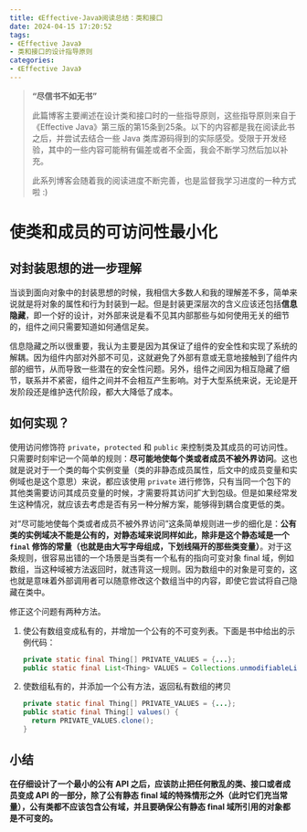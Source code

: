 ```yaml
---
title: 《Effective-Java》阅读总结：类和接口
date: 2024-04-15 17:20:52
tags:
- 《Effective Java》
- 类和接口的设计指导原则
categories:
- 《Effective Java》
---
```


> **“尽信书不如无书”**
>
> 此篇博客主要阐述在设计类和接口时的一些指导原则，这些指导原则来自于《Effective Java》第三版的第15条到25条。以下的内容都是我在阅读此书之后，并尝试去结合一些 Java 类库源码得到的实际感受。受限于开发经验，其中的一些内容可能稍有偏差或者不全面，我会不断学习然后加以补充。
>
> 此系列博客会随着我的阅读进度不断完善，也是监督我学习进度的一种方式啦 :)

# 使类和成员的可访问性最小化

## 对封装思想的进一步理解

当谈到面向对象中的封装思想的时候，我相信大多数人和我的理解差不多，简单来说就是将对象的属性和行为封装到一起。但是封装更深层次的含义应该还包括**信息隐藏**，即一个好的设计，对外部来说是看不见其内部那些与如何使用无关的细节的，组件之间只需要知道如何通信足矣。

信息隐藏之所以很重要，我认为主要是因为其保证了组件的安全性和实现了系统的解耦。因为组件内部对外部不可见，这就避免了外部有意或无意地接触到了组件内部的细节，从而导致一些潜在的安全性问题。另外，组件之间因为相互隐藏了细节，联系并不紧密，组件之间并不会相互产生影响。对于大型系统来说，无论是开发阶段还是维护迭代阶段，都大大降低了成本。

## 如何实现？

使用访问修饰符 `private`，`protected` 和 `public` 来控制类及其成员的可访问性。只需要时刻牢记一个简单的规则：**尽可能地使每个类或者成员不被外界访问**。这也就是说对于一个类的每个实例变量（类的非静态成员属性，后文中的成员变量和实例域也是这个意思）来说，都应该使用 `private` 进行修饰，只有当同一个包下的其他类需要访问其成员变量的时候，才需要将其访问扩大到包级。但是如果经常发生这种情况，就应该去考虑是否有另一种分解方案，能够得到耦合度更低的类。

对“尽可能地使每个类或者成员不被外界访问”这条简单规则进一步的细化是：**公有类的实例域决不能是公有的，对静态域来说同样如此，除非是这个静态域是一个 `final` 修饰的常量（也就是由大写字母组成，下划线隔开的那些类变量）**。对于这条规则，很容易出错的一个场景是当类有一个私有的指向可变对象 final 域，例如数组，当这种域被方法返回时，就违背这一规则。因为数组中的对象是可变的，这也就是意味着外部调用者可以随意修改这个数组当中的内容，即使它尝试将自己隐藏在类中。

修正这个问题有两种方法。

1. 使公有数组变成私有的，并增加一个公有的不可变列表。下面是书中给出的示例代码：
	```java
	private static final Thing[] PRIVATE_VALUES = {...};
	public static final List<Thing> VALUES = Collections.unmodifiableList(Arrays.asList(PRIVATE_VALUES));
	```

	

2. 使数组私有的，并添加一个公有方法，返回私有数组的拷贝
	```java
	private static final Thing[] PRIVATE_VALUES = {...};
	public static final Thing[] values() {
	  return PRIVATE_VALUES.clone();
	}
	```

## 小结

**在仔细设计了一个最小的公有 API 之后，应该防止把任何散乱的类、接口或者成员变成 API 的一部分，除了公有静态 final 域的特殊情形之外（此时它们充当常量），公有类都不应该包含公有域，并且要确保公有静态 final 域所引用的对象都是不可变的。**
